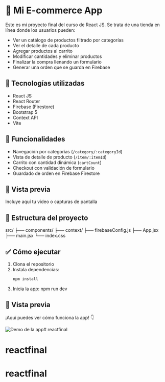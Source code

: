 # 🛒 Mi E-commerce App

Este es mi proyecto final del curso de React JS. Se trata de una tienda en línea donde los usuarios pueden:

- Ver un catálogo de productos filtrado por categorías
- Ver el detalle de cada producto
- Agregar productos al carrito
- Modificar cantidades y eliminar productos
- Finalizar la compra llenando un formulario
- Generar una orden que se guarda en Firebase

## 🚀 Tecnologías utilizadas

- React JS
- React Router
- Firebase (Firestore)
- Bootstrap 5
- Context API
- Vite

## 🔧 Funcionalidades

- Navegación por categorías (`/category/:categoryId`)
- Vista de detalle de producto (`/item/:itemId`)
- Carrito con cantidad dinámica (`cartCount`)
- Checkout con validación de formulario
- Guardado de orden en Firebase Firestore

## 📸 Vista previa

Incluye aquí tu video o capturas de pantalla

## 📂 Estructura del proyecto

src/
├── components/
├── context/
├── firebaseConfig.js
├── App.jsx
├── main.jsx
└── index.css


## ✅ Cómo ejecutar

1. Clona el repositorio
2. Instala dependencias:
   ```bash
   npm install
3. Inicia la app: npm run dev

## 📸 Vista previa

¡Aquí puedes ver cómo funciona la app! 👇

![Demo de la app](./src/assets/demo.gif.gif)# reactfinal
# reactfinal
# reactfinal
